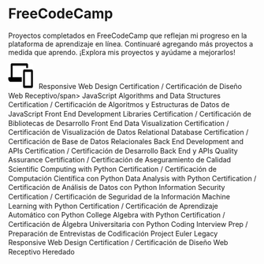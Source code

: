 # FreeCodeCamp

Proyectos completados en FreeCodeCamp que reflejan mi progreso en la plataforma de aprendizaje en línea. Continuaré agregando más proyectos a medida que aprendo. ¡Explora mis proyectos y ayúdame a mejorarlos!


<img src="resources/01.svg" title="C#" alt="C#" width="50" height="50"/>&nbsp;&nbsp; <span style="vertical-align: middle;">Responsive Web Design Certification / Certificación de Diseño Web Receptivo/span>
JavaScript Algorithms and Data Structures Certification / Certificación de Algoritmos y Estructuras de Datos de JavaScript
Front End Development Libraries Certification / Certificación de Bibliotecas de Desarrollo Front End
Data Visualization Certification / Certificación de Visualización de Datos
Relational Database Certification / Certificación de Base de Datos Relacionales
Back End Development and APIs Certification / Certificación de Desarrollo Back End y APIs
Quality Assurance Certification / Certificación de Aseguramiento de Calidad
Scientific Computing with Python Certification / Certificación de Computación Científica con Python
Data Analysis with Python Certification / Certificación de Análisis de Datos con Python
Information Security Certification / Certificación de Seguridad de la Información
Machine Learning with Python Certification / Certificación de Aprendizaje Automático con Python
College Algebra with Python Certification / Certificación de Álgebra Universitaria con Python
Coding Interview Prep / Preparación de Entrevistas de Codificación
Project Euler
Legacy Responsive Web Design Certification / Certificación de Diseño Web Receptivo Heredado

